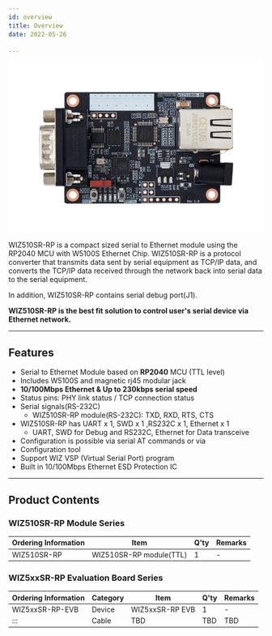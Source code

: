```yaml
---
id: overview
title: Overview
date: 2022-05-26

---
```


![WIZ510SR-RP](/img/products/s2e_module/wiz510sr-rp/wiz510sr-rp-top.png)

WIZ510SR-RP is a compact sized serial to Ethernet module using the RP2040 MCU with W5100S Ethernet Chip. WIZ510SR-RP is a protocol converter that transmits data sent by serial equipment as TCP/IP data, and converts the TCP/IP data received through the network back into serial data to the serial
equipment.

In addition, WIZ510SR-RP contains serial debug port(J1).

**WIZ510SR-RP is the best fit solution to control user's serial device via Ethernet network.**

------

## Features

  - Serial to Ethernet Module based on **RP2040** MCU (TTL level)
  - Includes W5100S and magnetic rj45 modular jack
  - **10/100Mbps Ethernet & Up to 230kbps serial speed**
  - Status pins: PHY link status / TCP connection status
  - Serial signals(RS-232C)
    - WIZ510SR-RP module(RS-232C): TXD, RXD, RTS, CTS
  - WIZ510SR-RP has UART x 1, SWD x 1 ,RS232C x 1, Ethernet x 1
    - UART, SWD for Debug and RS232C, Ethernet for Data transceive
  - Configuration is possible via serial AT commands or via
  - Configuration tool 
  - Support WIZ VSP (Virtual Serial Port) program 
  - Built in 10/100Mbps Ethernet ESD Protection IC

------

## Product Contents

### WIZ510SR-RP Module Series

| Ordering Information | Item                    | Q'ty | Remarks |
| -------------------- | ----------------------- | ---- | ------- |
| WIZ510SR-RP         | WIZ510SR-RP module(TTL) | 1    | \-      |

### WIZ5xxSR-RP Evaluation Board Series

| Ordering Information | Category | Item            | Q'ty | Remarks |
| -------------------- | -------- | --------------- | ---- | ------- |
| WIZ5xxSR-RP-EVB      | Device   | WIZ5xxSR-RP EVB | 1    | -       |
| :::                  | Cable    | TBD             | TBD  | TBD     |

